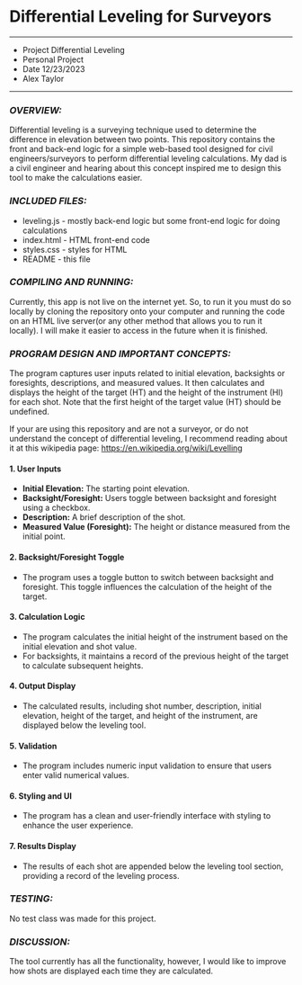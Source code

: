 # Differential Leveling for Surveyors

---

- Project Differential Leveling
- Personal Project
- Date 12/23/2023
- Alex Taylor

---

### **_OVERVIEW:_**

Differential leveling is a surveying technique used to determine the difference in elevation between two points. This repository contains the front and back-end logic for a simple web-based tool designed for civil engineers/surveyors to perform differential leveling calculations. My dad is a civil engineer and hearing about this concept inspired me to design this tool to make the calculations easier.

### **_INCLUDED FILES:_**

- leveling.js - mostly back-end logic but some front-end logic for doing calculations
- index.html - HTML front-end code
- styles.css - styles for HTML
- README - this file

### **_COMPILING AND RUNNING:_**

Currently, this app is not live on the internet yet. So, to run it you must do so locally by cloning the repository onto your computer and running the code on an HTML live server(or any other method that allows you to run it locally). I will make it easier to access in the future when it is finished.

### **_PROGRAM DESIGN AND IMPORTANT CONCEPTS:_**

The program captures user inputs related to initial elevation, backsights or foresights, descriptions, and measured values. It then calculates and displays the height of the target (HT) and the height of the instrument (HI) for each shot. Note that the first height of the target value (HT) should be undefined.

If your are using this repository and are not a surveyor, or do not understand the concept of differential leveling, I recommend reading about it at this wikipedia page: https://en.wikipedia.org/wiki/Levelling

#### 1. User Inputs

- **Initial Elevation:** The starting point elevation.
- **Backsight/Foresight:** Users toggle between backsight and foresight using a checkbox.
- **Description:** A brief description of the shot.
- **Measured Value (Foresight):** The height or distance measured from the initial point.

#### 2. Backsight/Foresight Toggle

- The program uses a toggle button to switch between backsight and foresight. This toggle influences the calculation of the height of the target.

#### 3. Calculation Logic

- The program calculates the initial height of the instrument based on the initial elevation and shot value.
- For backsights, it maintains a record of the previous height of the target to calculate subsequent heights.

#### 4. Output Display

- The calculated results, including shot number, description, initial elevation, height of the target, and height of the instrument, are displayed below the leveling tool.

#### 5. Validation

- The program includes numeric input validation to ensure that users enter valid numerical values.

#### 6. Styling and UI

- The program has a clean and user-friendly interface with styling to enhance the user experience.

#### 7. Results Display

- The results of each shot are appended below the leveling tool section, providing a record of the leveling process.

### **_TESTING:_**

No test class was made for this project.

### **_DISCUSSION:_**

The tool currently has all the functionality, however, I would like to improve how shots are displayed each time they are calculated.
